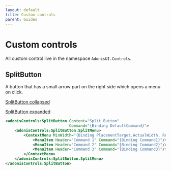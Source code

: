 ```yaml
---
layout: default
title: Custom controls
parent: Guides
---
```


# Custom controls

All custom control live in the namespace `AdonisUI.Controls`.

## SplitButton

A button that has a small arrow part on the right side which opens a menu on click.

[SplitButton collapsed](../../img/adonis-demo-splitbutton-collapsed-light.png)

[SplitButton expanded](../../img/adonis-demo-splitbutton-expanded-light.png)

```xml
<adonisControls:SplitButton Content="Split Button"
                            Command="{Binding DefaultCommand}">
    <adonisControls:SplitButton.SplitMenu>
        <ContextMenu MinWidth="{Binding PlacementTarget.ActualWidth, RelativeSource={RelativeSource Self}}">
            <MenuItem Header="Command 1" Command="{Binding Command1}"/>
            <MenuItem Header="Command 2" Command="{Binding Command2}"/>
            <MenuItem Header="Command 3" Command="{Binding Command3}"/>
        </ContextMenu>
    </adonisControls:SplitButton.SplitMenu>
</adonisControls:SplitButton>
```
